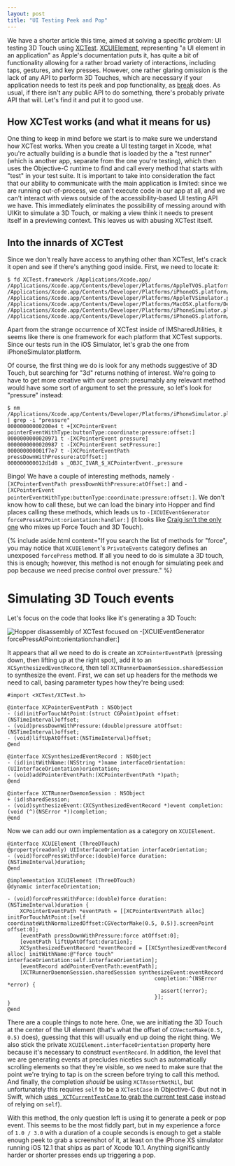 ```yaml
---
layout: post
title: "UI Testing Peek and Pop"
---
```


We have a shorter article this time, aimed at solving a specific problem: UI testing 3D Touch using [XCTest](https://developer.apple.com/documentation/xctest). [XCUIElement](https://developer.apple.com/documentation/xctest/xcuielement), representing "a UI element in an application" as Apple's documentation puts it, has quite a bit of functionality allowing for a rather broad variety of interactions, including taps, gestures, and key presses. However, one rather glaring omission is the lack of any API to perform 3D Touches, which are necessary if your application needs to test its peek and pop functionality, as [break](https://github.com/saagarjha/break) does. As usual, if there isn't any public API to do something, there's probably private API that will. Let's find it and put it to good use.

## How XCTest works (and what it means for us)

One thing to keep in mind before we start is to make sure we understand how XCTest works. When you create a UI testing target in Xcode, what you're actually building is a bundle that is loaded by the a "test runner" (which is another app, separate from the one you're testing), which then uses the Objective-C runtime to find and call every method that starts with "test" in your test suite. It is important to take into consideration the fact that our ability to communicate with the main application is limited: since we are running out-of-process, we can't execute code in our app at all, and we can't interact with views outside of the accessibility-based UI testing API we have. This immediately eliminates the possibility of messing around with UIKit to simulate a 3D Touch, or making a view think it needs to present itself in a previewing context. This leaves us with abusing XCTest itself.

## Into the innards of XCTest

Since we don't really have access to anything other than XCTest, let's crack it open and see if there's anything good inside. First, we need to locate it:

```shell
$ fd XCTest.framework /Applications/Xcode.app/
/Applications/Xcode.app/Contents/Developer/Platforms/AppleTVOS.platform/Developer/Library/Frameworks/XCTest.framework
/Applications/Xcode.app/Contents/Developer/Platforms/iPhoneOS.platform/Developer/Library/Frameworks/XCTest.framework
/Applications/Xcode.app/Contents/Developer/Platforms/AppleTVSimulator.platform/Developer/Library/Frameworks/XCTest.framework
/Applications/Xcode.app/Contents/Developer/Platforms/MacOSX.platform/Developer/Library/Frameworks/XCTest.framework
/Applications/Xcode.app/Contents/Developer/Platforms/iPhoneSimulator.platform/Developer/Library/Frameworks/XCTest.framework
/Applications/Xcode.app/Contents/Developer/Platforms/iPhoneOS.platform/Developer/Library/CoreSimulator/Profiles/Runtimes/iOS.simruntime/Contents/Resources/RuntimeRoot/System/Library/PrivateFrameworks/IMSharedUtilities.framework/Frameworks/XCTest.framework
```

Apart from the strange occurrence of XCTest inside of IMSharedUtilities, it seems like there is one framework for each platform that XCTest supports. Since our tests run in the iOS Simulator, let's grab the one from iPhoneSimulator.platform.

Of course, the first thing we do is look for any methods suggestive of 3D Touch, but searching for "3d" returns nothing of interest. We're going to have to get more creative with our search: presumably any relevant method would have some sort of argument to set the pressure, so let's look for "pressure" instead:

```shell
$ nm /Applications/Xcode.app/Contents/Developer/Platforms/iPhoneSimulator.platform/Developer/Library/Frameworks/XCTest.framework/XCTest | grep -i "pressure"
00000000000200e4 t +[XCPointerEvent pointerEventWithType:buttonType:coordinate:pressure:offset:]
0000000000020971 t -[XCPointerEvent pressure]
0000000000020987 t -[XCPointerEvent setPressure:]
000000000001f7e7 t -[XCPointerEventPath pressDownWithPressure:atOffset:]
000000000012d1d8 s _OBJC_IVAR_$_XCPointerEvent._pressure
```

Bingo! We have a couple of interesting methods, namely `-[XCPointerEventPath pressDownWithPressure:atOffset:]` and `-[XCPointerEvent pointerEventWithType:buttonType:coordinate:pressure:offset:]`. We don't know how to call these, but we can load the binary into Hopper and find places calling these methods, which leads us to `-[XCUIEventGenerator forcePressAtPoint:orientation:handler:]` (it looks like [Craig isn't the only one](https://youtu.be/0qwALOOvUik?t=5688) who mixes up Force Touch and 3D Touch).

{% include aside.html content="If you search the list of methods for \"force\", you may notice that `XCUIElement`'s `PrivateEvents` category defines an unexposed `forcePress` method. If all you need to do is simulate a 3D touch, this is enough; however, this method is not enough for simulating peek and pop because we need precise control over pressure." %}

# Simulating 3D Touch events

Let's focus on the code that looks like it's generating a 3D Touch:

![Hopper disassembly of XCTest focused on -[XCUIEventGenerator forcePressAtPoint:orientation:handler:]](HopperXCTest.png)

It appears that all we need to do is create an `XCPointerEventPath` (pressing down, then lifting up at the right spot), add it to an `XCSynthesizedEventRecord`, then tell `XCTRunnerDaemonSession.sharedSession` to synthesize the event. First, we can set up headers for the methods we need to call, basing parameter types how they're being used:

```objc
#import <XCTest/XCTest.h>

@interface XCPointerEventPath : NSObject
- (id)initForTouchAtPoint:(struct CGPoint)point offset:(NSTimeInterval)offset;
- (void)pressDownWithPressure:(double)pressure atOffset:(NSTimeInterval)offset;
- (void)liftUpAtOffset:(NSTimeInterval)offset;
@end

@interface XCSynthesizedEventRecord : NSObject
- (id)initWithName:(NSString *)name interfaceOrientation:(UIInterfaceOrientation)orientation;
- (void)addPointerEventPath:(XCPointerEventPath *)path;
@end

@interface XCTRunnerDaemonSession : NSObject
+ (id)sharedSession;
- (void)synthesizeEvent:(XCSynthesizedEventRecord *)event completion:(void (^)(NSError *))completion;
@end
```

Now we can add our own implementation as a category on `XCUIElement`.

```objc
@interface XCUIElement (ThreeDTouch)
@property(readonly) UIInterfaceOrientation interfaceOrientation;
- (void)forcePressWithForce:(double)force duration:(NSTimeInterval)duration;
@end

@implementation XCUIElement (ThreeDTouch)
@dynamic interfaceOrientation;

- (void)forcePressWithForce:(double)force duration:(NSTimeInterval)duration {
	XCPointerEventPath *eventPath = [[XCPointerEventPath alloc] initForTouchAtPoint:[self coordinateWithNormalizedOffset:CGVectorMake(0.5, 0.5)].screenPoint offset:0];
	[eventPath pressDownWithPressure:force atOffset:0];
	[eventPath liftUpAtOffset:duration];
	XCSynthesizedEventRecord *eventRecord = [[XCSynthesizedEventRecord alloc] initWithName:@"force touch" interfaceOrientation:self.interfaceOrientation];
	[eventRecord addPointerEventPath:eventPath];
	[XCTRunnerDaemonSession.sharedSession synthesizeEvent:eventRecord
	                                           completion:^(NSError *error) {
		                                         assert(!error);
	                                           }];
}
@end
```

There are a couple things to note here. One, we are initiating the 3D Touch at the center of the UI element (that's what the offset of `CGVectorMake(0.5, 0.5)` does), guessing that this will usually end up doing the right thing. We also stick the private `XCUIElement.interfaceOrientation` property here because it's necessary to construct `eventRecord`. In addition, the level that we are generating events at precludes niceties such as automatically scrolling elements so that they're visible, so we need to make sure that the point we're trying to tap is on the screen before trying to call this method. And finally, the completion *should* be using `XCTAssertNotNil`, but unfortunately this requires `self` to be a `XCTestCase` in Objective-C (but not in Swift, which [uses `_XCTCurrentTestCase` to grab the current test case](https://github.com/apple/swift/blob/6e7051eb1e38e743a514555d09256d12d3fec750/stdlib/public/Darwin/XCTest/XCTest.swift#L57) instead of relying on `self`).

With this method, the only question left is using it to generate a peek or pop event. This seems to be the most fiddly part, but in my experience a force of `1.0 / 3.0` with a duration of a couple seconds is enough to get a stable enough peek to grab a screenshot of it, at least on the iPhone XS simulator running iOS 12.1 that ships as part of Xcode 10.1. Anything significantly harder or shorter presses ends up triggering a pop.
